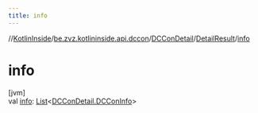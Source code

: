 ```yaml
---
title: info
---
```

//[KotlinInside](../../../../index.html)/[be.zvz.kotlininside.api.dccon](../../index.html)/[DCConDetail](../index.html)/[DetailResult](index.html)/[info](info.html)



# info



[jvm]\
val [info](info.html): [List](https://kotlinlang.org/api/latest/jvm/stdlib/kotlin.collections/-list/index.html)&lt;[DCConDetail.DCConInfo](../-d-c-con-info/index.html)&gt;




